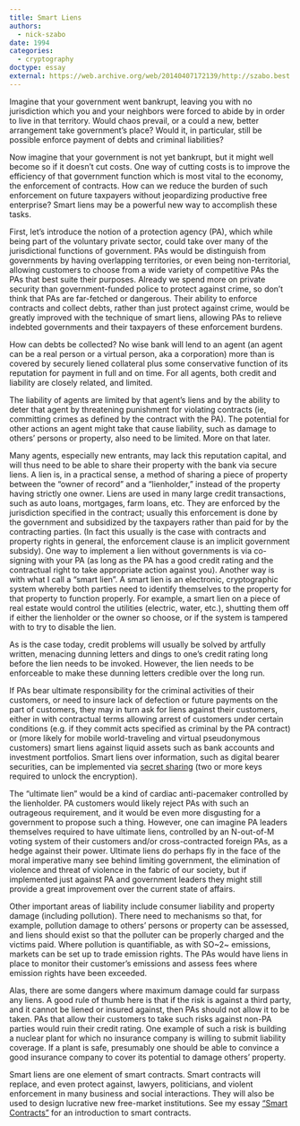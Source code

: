 ```yaml
---
title: Smart Liens
authors:
  - nick-szabo
date: 1994
categories:
  - cryptography
doctype: essay
external: https://web.archive.org/web/20140407172139/http://szabo.best.vwh.net/smart.liens.html
---
```


Imagine that your government went bankrupt, leaving you with no jurisdiction which you and your neighbors were forced to abide by in order to live in that territory. Would chaos prevail, or a could a new, better arrangement take government’s place? Would it, in particular, still be possible enforce payment of debts and criminal liabilities?

Now imagine that your government is not yet bankrupt, but it might well become so if it doesn’t cut costs. One way of cutting costs is to improve the efficiency of that government function which is most vital to the economy, the enforcement of contracts. How can we reduce the burden of such enforcement on future taxpayers without jeopardizing productive free enterprise? Smart liens may be a powerful new way to accomplish these tasks.

First, let’s introduce the notion of a protection agency (PA), which while being part of the voluntary private sector, could take over many of the jurisdictional functions of government. PAs would be distinguish from governments by having overlapping territories, or even being non-territorial, allowing customers to choose from a wide variety of competitive PAs the PAs that best suite their purposes. Already we spend more on private security than government-funded police to protect against crime, so don’t think that PAs are far-fetched or dangerous. Their ability to enforce contracts and collect debts, rather than just protect against crime, would be greatly improved with the technique of smart liens, allowing PAs to relieve indebted governments and their taxpayers of these enforcement burdens.

How can debts be collected? No wise bank will lend to an agent (an agent can be a real person or a virtual person, aka a corporation) more than is covered by securely liened collateral plus some conservative function of its reputation for payment in full and on time. For all agents, both credit and liability are closely related, and limited.

The liability of agents are limited by that agent’s liens and by the ability to deter that agent by threatening punishment for violating contracts (ie, committing crimes as defined by the contract with the PA). The potential for other actions an agent might take that cause liability, such as damage to others’ persons or property, also need to be limited. More on that later.

Many agents, especially new entrants, may lack this reputation capital, and will thus need to be able to share their property with the bank via secure liens. A lien is, in a practical sense, a method of sharing a piece of property between the “owner of record” and a “lienholder,” instead of the property having strictly one owner. Liens are used in many large credit transactions, such as auto loans, mortgages, farm loans, etc. They are enforced by the jurisdiction specified in the contract; usually this enforcement is done by the government and subsidized by the taxpayers rather than paid for by the contracting parties. (In fact this usually is the case with contracts and property rights in general, the enforcement clause is an implicit government subsidy). One way to implement a lien without governments is via co-signing with your PA (as long as the PA has a good credit rating and the contractual right to take appropriate action against you). Another way is with what I call a “smart lien”. A smart lien is an electronic, cryptographic system whereby both parties need to identify themselves to the property for that property to function properly. For example, a smart lien on a piece of real estate would control the utilities (electric, water, etc.), shutting them off if either the lienholder or the owner so choose, or if the system is tampered with to try to disable the lien.

As is the case today, credit problems will usually be solved by artfully written, menacing dunning letters and dings to one’s credit rating long before the lien needs to be invoked. However, the lien needs to be enforceable to make these dunning letters credible over the long run.

If PAs bear ultimate responsibility for the criminal activities of their customers, or need to insure lack of defection or future payments on the part of customers, they may in turn ask for liens against their customers, either in with contractual terms allowing arrest of customers under certain conditions (e.g. if they commit acts specified as criminal by the PA contract) or (more likely for mobile world-traveling and virtual pseudonymous customers) smart liens against liquid assets such as bank accounts and investment portfolios. Smart liens over information, such as digital bearer securities, can be implemented via [secret sharing](https://web.archive.org/web/20140406195138/http://szabo.best.vwh.net/secret.html) (two or more keys required to unlock the encryption).

The “ultimate lien” would be a kind of cardiac anti-pacemaker controlled by the lienholder. PA customers would likely reject PAs with such an outrageous requirement, and it would be even more disgusting for a government to propose such a thing. However, one can imagine PA leaders themselves required to have ultimate liens, controlled by an N-out-of-M voting system of their customers and/or cross-contracted foreign PAs, as a hedge against their power. Ultimate liens do perhaps fly in the face of the moral imperative many see behind limiting government, the elimination of violence and threat of violence in the fabric of our society, but if implemented just against PA and government leaders they might still provide a great improvement over the current state of affairs.

Other important areas of liability include consumer liability and property damage (including pollution). There need to mechanisms so that, for example, pollution damage to others’ persons or property can be assessed, and liens should exist so that the polluter can be properly charged and the victims paid. Where pollution is quantifiable, as with SO~2~ emissions, markets can be set up to trade emission rights. The PAs would have liens in place to monitor their customer’s emissions and assess fees where emission rights have been exceeded.

Alas, there are some dangers where maximum damage could far surpass any liens. A good rule of thumb here is that if the risk is against a third party, and it cannot be liened or insured against, then PAs should not allow it to be taken. PAs that allow their customers to take such risks against non-PA parties would ruin their credit rating. One example of such a risk is building a nuclear plant for which no insurance company is willing to submit liability coverage. If a plant is safe, presumably one should be able to convince a good insurance company to cover its potential to damage others’ property.

Smart liens are one element of smart contracts. Smart contracts will replace, and even protect against, lawyers, politicians, and violent enforcement in many business and social interactions. They will also be used to design lucrative new free-market institutions. See my essay [“Smart Contracts”](/library/smart-contracts/) for an introduction to smart contracts.
